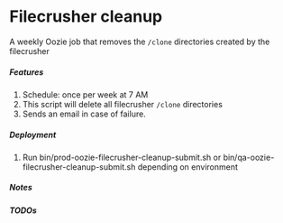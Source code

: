 # Filecrusher cleanup
A weekly Oozie job that removes the `/clone` directories created by the filecrusher

##### Features 
1. Schedule: once per week at 7 AM
2. This script will delete all filecrusher `/clone` directories
3. Sends an email in case of failure.

##### Deployment
1. Run bin/prod-oozie-filecrusher-cleanup-submit.sh or bin/qa-oozie-filecrusher-cleanup-submit.sh depending on environment


##### Notes

##### TODOs
